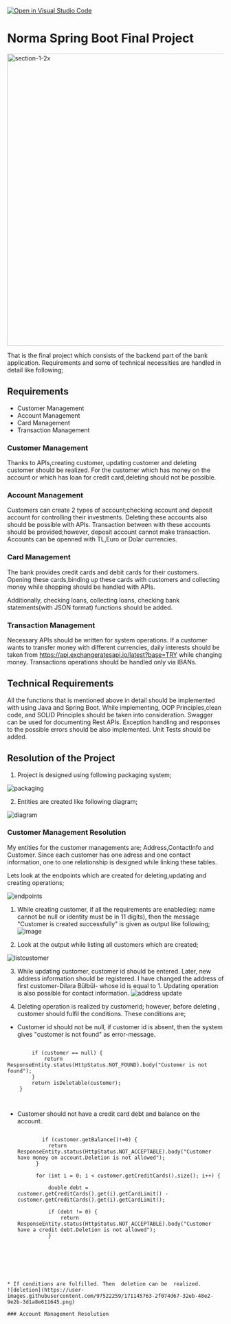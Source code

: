 [![Open in Visual Studio Code](https://classroom.github.com/assets/open-in-vscode-c66648af7eb3fe8bc4f294546bfd86ef473780cde1dea487d3c4ff354943c9ae.svg)](https://classroom.github.com/online_ide?assignment_repo_id=7849702&assignment_repo_type=AssignmentRepo)
# Norma Spring Boot Final Project
<img width="680" alt="section-1-2x" src="https://user-images.githubusercontent.com/97522259/171113736-b7d79a56-2e18-40e5-b5a8-feb4709e9979.png">

That is the final project which consists of the backend part of the bank application. Requirements and some of technical necessities are handled in detail like following;

## Requirements
* Customer Management
* Account Management
* Card Management
* Transaction Management 

### Customer Management
Thanks to APIs,creating customer, updating customer and deleting customer should be realized. For the customer which has money on the account or which has loan for credit card,deleting should not be possible. 

### Account Management
Customers can create 2 types of account;checking account and deposit account for controlling their investments. Deleting these accounts also should be possible with APIs. Transaction between with these accounts should be provided;however, deposit account cannot make transaction. Accounts can be openned with TL,Euro or Dolar currencies.

### Card Management
The bank provides credit cards and debit cards for their customers. Opening these cards,binding up these cards with customers and collecting money while shopping should be handled with APIs.

Additionally, checking loans, collecting loans, checking bank statements(with JSON format) functions should be added.

### Transaction Management
Necessary APIs should be written for system operations. If a customer wants to transfer money with different currencies, daily interests should be taken from
https://api.exchangeratesapi.io/latest?base=TRY while changing money. 
Transactions operations should be handled only via IBANs.

## Technical Requirements
All the functions that is mentioned above in detail should be implemented with using Java and Spring Boot. While implementing, OOP Principles,clean code, and SOLID Principles should be taken into consideration. Swagger can be used for documenting Rest APIs. Exception handling and responses to the possible errors should be also implemented. Unit Tests should be added.

## Resolution of the Project

1. Project is designed using following packaging system;

![packaging](https://user-images.githubusercontent.com/97522259/171135080-2008210c-c644-4d6f-a59e-d939aa1dd892.jpg)


2. Entities are created like following diagram;

![diagram](https://user-images.githubusercontent.com/97522259/171120346-2d851157-fabb-49a1-bbe2-675179ea084d.png)

### Customer Management Resolution
My entities for the customer managements are; Address,ContactInfo and Customer. Since each customer has one adress and one contact information, one to one relationship is designed while linking these tables. 

Lets look at the endpoints which are created for deleting,updating and creating operations;

![endpoints](https://user-images.githubusercontent.com/97522259/171125646-cb4e5be4-166f-4f57-91b2-30ba959abe71.png)

1. While creating customer, if all the requirements are enabled(eg: name cannot be null or identity must be in 11 digits), then the message "Customer is created successfully" is given as output like following;
![image](https://user-images.githubusercontent.com/97522259/171125179-b8f3de37-fadc-4895-aaee-cf8415e1774f.png)

2. Look at the output while listing all customers which are created;

![listcustomer](https://user-images.githubusercontent.com/97522259/171131761-2fa477e5-60d4-42d4-ac66-f16d1d9779c4.png)

3. While updating customer, customer id should be entered. Later, new address information should be registered. I have changed the address of first customer-Dilara Bülbül- whose id is equal to 1. Updating operation is also possible for contact information. 
![address update](https://user-images.githubusercontent.com/97522259/171140062-190bd4dd-58cd-4e02-ab88-932c3533a519.png)

4. Deleting operation is realized by customerid; however, before deleting , customer should fulfil the conditions. These conditions are;
* Customer id should not be null, if customer id is absent, then the system gives "customer is not found" as error-message. 


```
  
        if (customer == null) {
            return ResponseEntity.status(HttpStatus.NOT_FOUND).body("Customer is not found");
        }
        return isDeletable(customer);
    }
  
 
```
  
 
* Customer should not have a credit card debt and balance on the account. 
  
 
  ```
  
          if (customer.getBalance()!=0) {
            return ResponseEntity.status(HttpStatus.NOT_ACCEPTABLE).body("Customer have money on account.Deletion is not allowed");
        }

        for (int i = 0; i < customer.getCreditCards().size(); i++) {

            double debt = customer.getCreditCards().get(i).getCardLimit() - customer.getCreditCards().get(i).getCardLimit();

            if (debt != 0) {
                return ResponseEntity.status(HttpStatus.NOT_ACCEPTABLE).body("Customer have a credit debt.Deletion is not allowed");
            }
     
```





* If conditions are fulfilled. Then  deletion can be  realized. 
![deletion](https://user-images.githubusercontent.com/97522259/171145763-2f074d67-32eb-48e2-9e2b-3d1a8e611645.png)
                                           
### Account Management Resolution





